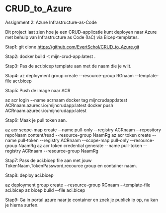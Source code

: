 # CRUD_to_Azure
Assignment 2: Azure Infrastructure-as-Code 

Dit project laat zien hoe je een CRUD-applicatie kunt deployen naar Azure met behulp van Infrastructure as Code (IaC) via Bicep-templates.

Stap1:
git clone https://github.com/EvertSchol/CRUD_to_Azure.git

Stap2:
docker build -t mijn-crud-app:latest .

Stap3:
Pas de acr.bicep template aan met de naam die je wilt.

Stap4:
az deployment group create --resource-group RGnaam --template-file acr.bicep

Stap5:
Push de image naar ACR

az acr login --name acrnaam
docker tag mijncrudapp:latest ACRnaam.azurecr.io/mijncrudapp:latest
docker push ACRnaam.azurecr.io/mijncrudapp:latest

Stap6:
Maak je pull token aan.

az acr scope-map create --name pull-only --registry ACRnaam --repository repoNaam content/read --resource-group NaamRg
az acr token create --name pull-token --registry ACRnaam --scope-map pull-only --resource-group NaamRg
az acr token credential generate --name pull-token --registry ACRnaam --resource-group NaamRg

Stap7:
Pass de aci.bicep file aan met jouw TokenNaam,TokenPassword,recource group en container naam.



Stap8:
deploy aci.bicep

az deployment group create --resource-group RGnaam --template-file aci.bicep
az bicep build --file aci.bicep


Stap9:
Ga in portal.azure naar je container en zoek je publiek ip op, nu kan je hierna surfen.  
